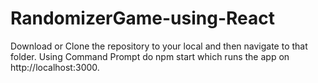 # RandomizerGame-using-React

Download or Clone the repository to your local and then navigate to that folder. Using Command Prompt do npm start which runs the app on 
http://localhost:3000.
